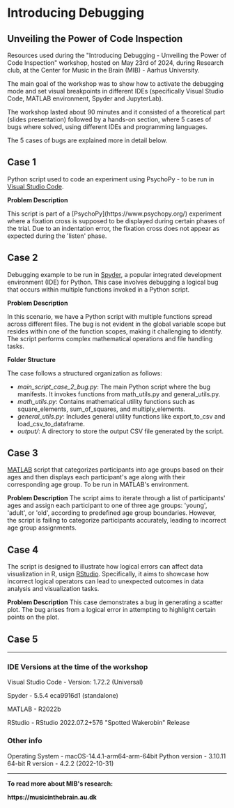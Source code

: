 # Introducing Debugging 
## Unveiling the Power of Code Inspection
Resources used during the "Introducing Debugging - Unveiling the Power of Code Inspection" workshop, hosted on May 23rd of 2024, during Research club, at the Center for Music in the Brain (MIB) - Aarhus University.

The main goal of the workshop was to show how to activate the debugging mode and set visual breakpoints in different IDEs (specifically Visual Studio Code, MATLAB environment, Spyder and JupyterLab). 

The workshop lasted about 90 minutes and it consisted of a theoretical part (slides presentation) followed by a hands-on section, where 5 cases of bugs where solved, using different IDEs and programming languages. 

The 5 cases of bugs are explained more in detail below. 


## Case 1
Python script used to code an experiment using PsychoPy - to be run in [Visual Studio Code](https://code.visualstudio.com/). 

<b>Problem Description</b>
<p>This script is part of a [PsychoPy](https://www.psychopy.org/) experiment where a fixation cross is supposed to be displayed during certain phases of the trial. Due to an indentation error, the fixation cross does not appear as expected during the 'listen' phase.</p>


## Case 2
Debugging example to be run in [Spyder](https://www.spyder-ide.org/), a popular integrated development environment (IDE) for Python. This case involves debugging a logical bug that occurs within multiple functions invoked in a Python script.

<b>Problem Description</b>
<p>In this scenario, we have a Python script with multiple functions spread across different files. The bug is not evident in the global variable scope but resides within one of the function scopes, making it challenging to identify. The script performs complex mathematical operations and file handling tasks.</p>

<b>Folder Structure</b>

The case follows a structured organization as follows:

 - <i>main_script_case_2_bug.py</i>: The main Python script where the bug manifests. It invokes functions from math_utils.py and general_utils.py.
 - <i>math_utils.py</i>: Contains mathematical utility functions such as square_elements, sum_of_squares, and multiply_elements.
 - <i>general_utils.py</i>: Includes general utility functions like export_to_csv and load_csv_to_dataframe.
 - <i>output/</i>: A directory to store the output CSV file generated by the script.


## Case 3
[MATLAB](https://se.mathworks.com/products/matlab.html) script that categorizes participants into age groups based on their ages and then displays each participant's age along with their corresponding age group. To be run in MATLAB's environment. 

<b>Problem Description</b>
The script aims to iterate through a list of participants' ages and assign each participant to one of three age groups: 'young', 'adult', or 'old', according to predefined age group boundaries. However, the script is failing to categorize participants accurately, leading to incorrect age group assignments.


## Case 4
The script is designed to illustrate how logical errors can affect data visualization in R, usign [RStudio](https://posit.com/). Specifically, it aims to showcase how incorrect logical operators can lead to unexpected outcomes in data analysis and visualization tasks.

<b>Problem Description</b>
This case demonstrates a bug in generating a scatter plot. The bug arises from a logical error in attempting to highlight certain points on the plot.

## Case 5

---------

### IDE Versions at the time of the workshop
<p>Visual Studio Code  - Version: 1.72.2 (Universal)</p>
<p>Spyder              - 5.5.4 eca9916d1 (standalone)</p>
<p>MATLAB              - R2022b</p>
<p>RStudio             - RStudio 2022.07.2+576 "Spotted Wakerobin" Release</p> 

### Other info
Operating System    - macOS-14.4.1-arm64-arm-64bit
Python version      - 3.10.11 64-bit
R version           - 4.2.2 (2022-10-31)

---------
<b>To read more about MIB's research:<b>
<p>https://musicinthebrain.au.dk</p>


